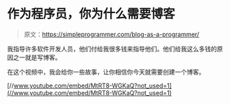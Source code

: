 # 作为程序员，你为什么需要博客

> 原文：<https://simpleprogrammer.com/blog-as-a-programmer/>

我指导许多软件开发人员，他们付给我很多钱来指导他们。他们给我这么多钱的原因之一就是写博客。

在这个视频中，我会给你一些故事，让你相信你今天就需要创建一个博客。

[//www.youtube.com/embed/MtRT8-WGKaQ?not_used=1](//www.youtube.com/embed/MtRT8-WGKaQ?not_used=1)